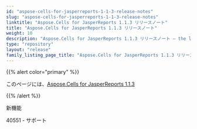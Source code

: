 ```yaml
---
id: "aspose-cells-for-jasperreports-1-1-3-release-notes"
slug: "aspose-cells-for-jasperreports-1-1-3-release-notes"
linktitle: "Aspose.Cells for JasperReports 1.1.3 リリースノート"
title: "Aspose.Cells for JasperReports 1.1.3 リリースノート"
weight: 10
description: "Aspose.Cells for JasperReports 1.1.3 リリースノート – the latest updates and fixes."
type: "repository"
layout: "release"
family_listing_page_title: "Aspose.Cells for JasperReports 1.1.3 リリースノート"
---
```

{{% alert color="primary" %}} 

このページには、[Aspose.Cells for JasperReports 1.1.3](https://releases.aspose.com/cells/jasperreports/new-releases/aspose.cells-for-jasperreports-1.1.3/)

{{% /alert %}} 

新機能

40551 - サポート
